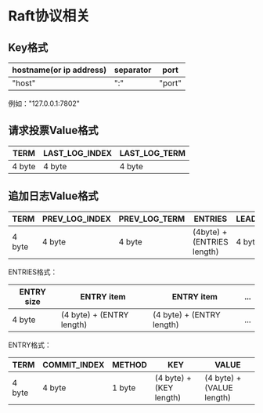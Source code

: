 # Raft协议相关

## Key格式

| hostname(or ip address) | separator | port   |
|-------------------------|-----------|--------|
| "host"                  | ":"       | "port" |

例如："127.0.0.1:7802"

## 请求投票Value格式

| TERM    | LAST_LOG_INDEX | LAST_LOG_TERM |
|---------|----------------|---------------|
| 4 byte  | 4 byte         | 4 byte        |

## 追加日志Value格式

| TERM   | PREV_LOG_INDEX | PREV_LOG_TERM | ENTRIES                    | LEADER_COMMIT |
|--------|----------------|---------------|----------------------------|---------------|
| 4 byte | 4 byte         | 4 byte        | (4byte) + (ENTRIES length) | 4 byte        |

ENTRIES格式：

| ENTRY size | ENTRY item                | ENTRY item                | ... |
|------------|---------------------------|---------------------------|-----|
| 4 byte     | (4 byte) + (ENTRY length) | (4 byte) + (ENTRY length) | ... |

ENTRY格式：

| TERM   | COMMIT_INDEX | METHOD | KEY                     | VALUE                     |
|--------|--------------|--------|-------------------------|---------------------------|
| 4 byte | 4 byte       | 1 byte | (4 byte) + (KEY length) | (4 byte) + (VALUE length) |



